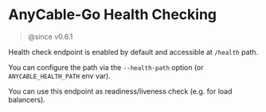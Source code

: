 # AnyCable-Go Health Checking

> @since v0.6.1

Health check endpoint is enabled by default and accessible at `/health` path.

You can configure the path via the `--health-path` option (or `ANYCABLE_HEALTH_PATH` env var).

You can use this endpoint as readiness/liveness check (e.g. for load balancers).
